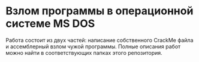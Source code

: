 # Взлом программы в операционной системе MS DOS

Работа состоит из двух частей: написание собственного CrackMe файла и ассемблерный взлом чужой программы. Полные описания работ можно найти в соответствующих папках этого репозитория.
